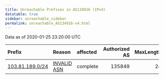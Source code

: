 ```yaml
---
title: Unreachable Prefixes in AS134916 (IPv4)
datatable: true
sidebar: unreachable_sidebar
permalink: unreachable_AS134916-v4.html
---
```


Data as of 2020-01-25 23:20:00 UTC


<div class="datatable-begin"></div>

| Prefix                                                   | Reason                                                                                                  | affected   |   Authorized AS |   MaxLength | Anchor                                       |   unreachable /24s |
|:---------------------------------------------------------|:--------------------------------------------------------------------------------------------------------|:-----------|----------------:|------------:|:---------------------------------------------|-------------------:|
| [103.81.189.0/24](https://stat.ripe.net/103.81.189.0/24) | [INVALID ASN](https://rpki-validator.ripe.net/announcement-preview?asn=AS134916&prefix=103.81.189.0/24) | complete   |          135849 |          24 | [APNIC](unreachable_APNIC_RPKI_Root-v4.html) |                  1 |

<div class="datatable-end"></div>